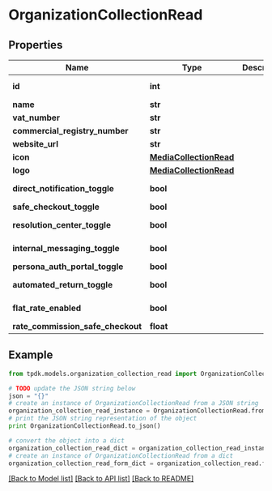 # OrganizationCollectionRead



## Properties

Name | Type | Description | Notes
------------ | ------------- | ------------- | -------------
**id** | **int** |  | [optional] [readonly] 
**name** | **str** |  | [optional] 
**vat_number** | **str** |  | [optional] 
**commercial_registry_number** | **str** |  | [optional] 
**website_url** | **str** |  | [optional] 
**icon** | [**MediaCollectionRead**](MediaCollectionRead.md) |  | [optional] 
**logo** | [**MediaCollectionRead**](MediaCollectionRead.md) |  | [optional] 
**direct_notification_toggle** | **bool** |  | [default to True]
**safe_checkout_toggle** | **bool** |  | 
**resolution_center_toggle** | **bool** |  | [default to True]
**internal_messaging_toggle** | **bool** |  | [default to True]
**persona_auth_portal_toggle** | **bool** |  | 
**automated_return_toggle** | **bool** |  | [default to True]
**flat_rate_enabled** | **bool** |  | [optional] [readonly] 
**rate_commission_safe_checkout** | **float** |  | 

## Example

```python
from tpdk.models.organization_collection_read import OrganizationCollectionRead

# TODO update the JSON string below
json = "{}"
# create an instance of OrganizationCollectionRead from a JSON string
organization_collection_read_instance = OrganizationCollectionRead.from_json(json)
# print the JSON string representation of the object
print OrganizationCollectionRead.to_json()

# convert the object into a dict
organization_collection_read_dict = organization_collection_read_instance.to_dict()
# create an instance of OrganizationCollectionRead from a dict
organization_collection_read_form_dict = organization_collection_read.from_dict(organization_collection_read_dict)
```
[[Back to Model list]](../README.md#documentation-for-models) [[Back to API list]](../README.md#documentation-for-api-endpoints) [[Back to README]](../README.md)


